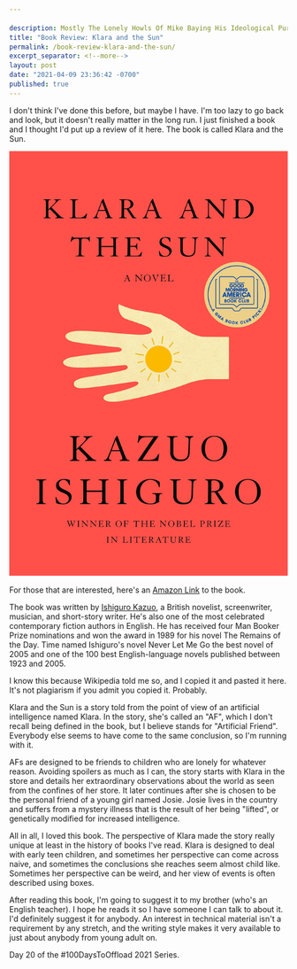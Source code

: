 ```yaml
---

description: Mostly The Lonely Howls Of Mike Baying His Ideological Purity At The Moon
title: "Book Review: Klara and the Sun"
permalink: /book-review-klara-and-the-sun/
excerpt_separator: <!--more-->
layout: post
date: "2021-04-09 23:36:42 -0700"
published: true
---
```


I don't think I've done this before, but maybe I have. I'm too lazy to go back and look, but it doesn't really matter in the long run. I just finished a book and I thought I'd put up a review of it here. The book is called Klara and the Sun.

<!--more-->

![](/assets/images/klara.png)

For those that are interested, here's an [Amazon Link](https://www.amazon.com/Klara-Sun-Ishiguro-Kazuo/dp/0571364888/) to the book.

The book was written by [Ishiguro Kazuo](https://en.wikipedia.org/wiki/Kazuo_Ishiguro), a British novelist, screenwriter, musician, and short-story writer. He's also one of the most celebrated contemporary fiction authors in English. He has received four Man Booker Prize nominations and won the award in 1989 for his novel The Remains of the Day. Time named Ishiguro's novel Never Let Me Go the best novel of 2005 and one of the 100 best English-language novels published between 1923 and 2005.

I know this because Wikipedia told me so, and I copied it and pasted it here. It's not plagiarism if you admit you copied it. Probably.

Klara and the Sun is a story told from the point of view of an artificial intelligence named Klara. In the story, she's called an "AF", which I don't recall being defined in the book, but I believe stands for "Artificial Friend". Everybody else seems to have come to the same conclusion, so I'm running with it.

AFs are designed to be friends to children who are lonely for whatever reason. Avoiding spoilers as much as I can, the story starts with Klara in the store and details her extraordinary observations about the world as seen from the confines of her store. It later continues after she is chosen to be the personal friend of a young girl named Josie. Josie lives in the country and suffers from a mystery illness that is the result of her being "lifted", or genetically modified for increased intelligence.

All in all, I loved this book. The perspective of Klara made the story really unique at least in the history of books I've read. Klara is designed to deal with early teen children, and sometimes her perspective can come across naive, and sometimes the conclusions she reaches seem almost child like. Sometimes her perspective can be weird, and her view of events is often described using boxes.

After reading this book, I'm going to suggest it to my brother (who's an English teacher). I hope he reads it so I have someone I can talk to about it. I'd definitely suggest it for anybody. An interest in technical material isn't a requirement by any stretch, and the writing style makes it very available to just about anybody from young adult on. 

Day 20 of the #100DaysToOffload 2021 Series.

